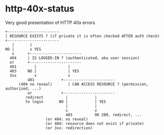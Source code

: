 # http-40x-status
Very good presentation of HTTP 40x errors

    +-----------------------
    | RESOURCE EXISTS ? (if private it is often checked AFTER auth check)
    +-----------------------
       |       |
    NO |       v YES
       v      +-----------------------
      404     | IS LOGGED-IN ? (authenticated, aka user session)
      or      +-----------------------
      401        |              |
      403     NO |              | YES
      3xx        v              v
              401            +-----------------------
          (404 no reveal)       | CAN ACCESS RESOURCE ? (permission, authorized, ...)
              or             +-----------------------
             redirect          |            |
             to login       NO |            | YES
                               |            |
                               v            v
                               403          OK 200, redirect, ...
                      (or 404: no reveal)
                      (or 404: resource does not exist if private)
                      (or 3xx: redirection)
